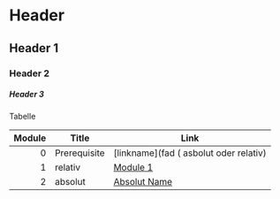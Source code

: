 # Header

## Header 1

### Header 2

##### Header 3

Tabelle

Module | Title | Link
------:|---------------------|---
0 | Prerequisite | [linkname](fad ( asbolut oder relativ)
1 | relativ | [Module 1](Module_1.md)
2 | absolut | [Absolut Name ](https://www.absolut.com/de-de/)


